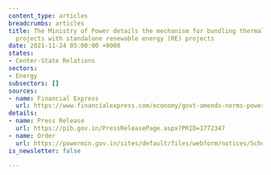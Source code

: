 ```yaml
---
content_type: articles
breadcrumbs: articles
title: The Ministry of Power details the mechanism for bundling thermal and hydropower
  projects with standalone renewable energy (RE) projects
date: 2021-11-24 05:00:00 +0000
states:
- Center-State Relations
sectors:
- Energy
subsectors: []
sources:
- name: Financial Express
  url: https://www.financialexpress.com/economy/govt-amends-norms-power-producers-can-replace-thermal-power-with-renewables-under-existing-ppas/2370484/
details:
- name: Press Release
  url: https://pib.gov.in/PressReleasePage.aspx?PRID=1772347
- name: Order
  url: https://powermin.gov.in/sites/default/files/webform/notices/Scheme_for_Flexibility_in_Generation_and_Scheduling_of_Thermal_Hydro_Power_Stations_through_bundling_with_Renewable_Energy_and_Storage_Power.pdf
is_newsletter: false

---
```

